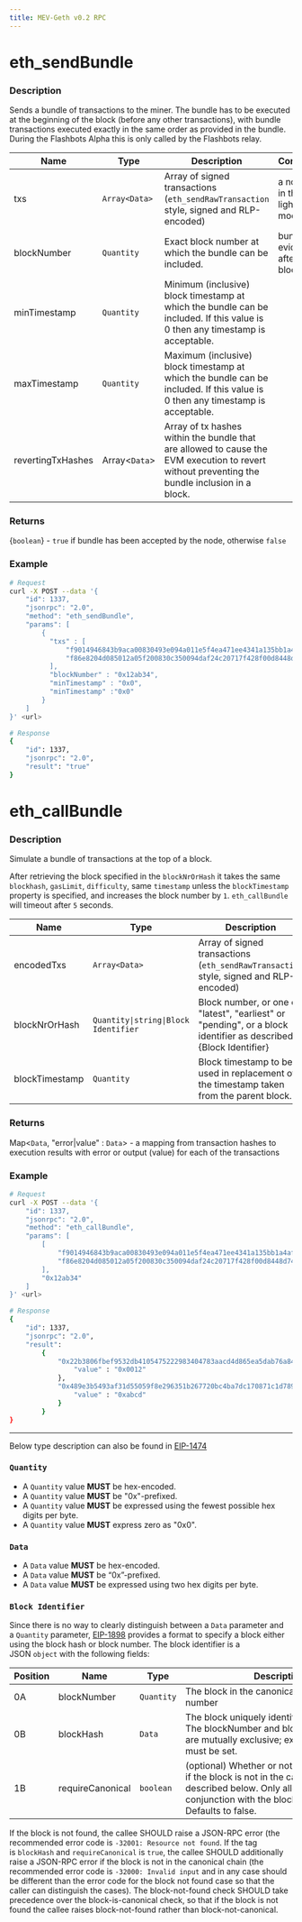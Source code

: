 ```yaml
---
title: MEV-Geth v0.2 RPC
---
```


# eth_sendBundle

### Description

Sends a bundle of transactions to the miner. The bundle has to be executed at the beginning of the block (before any other transactions), with bundle transactions executed exactly in the same order as provided in the bundle. During the Flashbots Alpha this is only called by the Flashbots relay.

| Name | Type | Description | Comment
--------|----------|-----------|-----------
txs |	`Array<Data>` | Array of signed transactions (`eth_sendRawTransaction` style, signed and RLP-encoded)	| a no-op in the light mode
blockNumber	|`Quantity`	|Exact block number at which the bundle can be included.	|bundle is evicted after the block
minTimestamp	|`Quantity`	|Minimum (inclusive) block timestamp at which the bundle can be included. If this value is 0 then any timestamp is acceptable.
maxTimestamp	|`Quantity`	|Maximum (inclusive) block timestamp at which the bundle can be included. If this value is 0 then any timestamp is acceptable.
revertingTxHashes	|Array<`Data`>	|Array of tx hashes within the bundle that are allowed to cause the EVM execution to revert without preventing the bundle inclusion in a block.

### Returns

{`boolean`} - `true` if bundle has been accepted by the node, otherwise `false`

### Example

```bash
# Request
curl -X POST --data '{
    "id": 1337,
    "jsonrpc": "2.0",
    "method": "eth_sendBundle",
    "params": [
        {
          "txs" : [
              "f9014946843b9aca00830493e094a011e5f4ea471ee4341a135bb1a4af368155d7a280b8e40d5f2659000000000000000000000000fdd45a22dd1d606b3782f2119621e928e32743000000000000000000000000000000000000000000000000000000000077359400000000000000000000000000000000000000000000000",
              "f86e8204d085012a05f200830c350094daf24c20717f428f00d8448d74d67a77f67ceb8287354a6ba7a18000802ea00e411bcb660dd8d47717df89078d2e8160c08e7f11cb7ad0ee935e7436eceb32a013ee00a21b7fa0a9f9c1224d11261648191875d4633aed6003543ea319f12b62"
          ],
          "blockNumber" : "0x12ab34",
          "minTimestamp" : "0x0",
          "minTimestamp" :"0x0"
        }
    ]
}' <url>

# Response
{
    "id": 1337,
    "jsonrpc": "2.0",
    "result": "true"
}
```

# eth_callBundle

### Description

Simulate a bundle of transactions at the top of a block.

After retrieving the block specified in the `blockNrOrHash` it takes the same `blockhash`, `gasLimit`, `difficulty`, same `timestamp` unless the `blockTimestamp` property is specified, and increases the block number by `1`. `eth_callBundle` will timeout after `5` seconds.

| Name | Type | Description |
| ---- | ---- | ----------- |
| encodedTxs | `Array<Data>` | Array of signed transactions (`eth_sendRawTransaction` style, signed and RLP-encoded) |
| blockNrOrHash	| `Quantity\|string\|Block Identifier` | Block number, or one of "latest", "earliest" or "pending", or a block identifier as described in {Block Identifier} |
| blockTimestamp	|`Quantity`	|Block timestamp to be used in replacement of the timestamp taken from the parent block. |

### Returns

Map<`Data`, "error|value" : `Data`> - a mapping from transaction hashes to execution results with error or output (value) for each of the transactions

### Example

```bash
# Request
curl -X POST --data '{
    "id": 1337,
    "jsonrpc": "2.0",
    "method": "eth_callBundle",
    "params": [
        [
            "f9014946843b9aca00830493e094a011e5f4ea471ee4341a135bb1a4af368155d7a280b8e40d5f2659000000000000000000000000fdd45a22dd1d606b3782f2119621e928e32743000000000000000000000000000000000000000000000000000000000077359400000000000000000000000000000000000000000000000",
            "f86e8204d085012a05f200830c350094daf24c20717f428f00d8448d74d67a77f67ceb8287354a6ba7a18000802ea00e411bcb660dd8d47717df89078d2e8160c08e7f11cb7ad0ee935e7436eceb32a013ee00a21b7fa0a9f9c1224d11261648191875d4633aed6003543ea319f12b62"
        ],
        "0x12ab34"
    ]
}' <url>

# Response
{
    "id": 1337,
    "jsonrpc": "2.0",
    "result":
        {
            "0x22b3806fbef9532db4105475222983404783aacd4d865ea5dab76a84aa1a07eb" : {
                "value" : "0x0012"
            },
            "0x489e3b5493af31d55059f8e296351b267720bc4ba7dc170871c1d789e5541027" : {
                "value" : "0xabcd"
            }
        }
}
```

---

Below type description can also be found in [EIP-1474](https://eips.ethereum.org/EIPS/eip-1474)

### `Quantity`

- A `Quantity` value **MUST** be hex-encoded.
- A `Quantity` value **MUST** be "0x"-prefixed.
- A `Quantity` value **MUST** be expressed using the fewest possible hex digits per byte.
- A `Quantity` value **MUST** express zero as "0x0".

### `Data`

- A `Data` value **MUST** be hex-encoded.
- A `Data` value **MUST** be “0x”-prefixed.
- A `Data` value **MUST** be expressed using two hex digits per byte.

### `Block Identifier`

Since there is no way to clearly distinguish between a `Data` parameter and a `Quantity` parameter, [EIP-1898](https://eips.ethereum.org/EIPS/eip-1898) provides a format to specify a block either using the block hash or block number. The block identifier is a JSON `object` with the following fields:

| Position | Name | Type | Description |
| -------- | ---- | ---- | ------------|
| 0A	|blockNumber	|`Quantity`	|The block in the canonical chain with this number |
| 0B	|blockHash	|`Data`	| The block uniquely identified by this hash. The blockNumber and blockHash properties are mutually exclusive; exactly one of them must be set. |
| 1B	|requireCanonical	|`boolean`	| (optional) Whether or not to throw an error if the block is not in the canonical chain as described below. Only allowed in conjunction with the blockHash tag. Defaults to false. |


If the block is not found, the callee SHOULD raise a JSON-RPC error (the recommended error code is `-32001: Resource not found`. If the tag is `blockHash` and `requireCanonical` is `true`, the callee SHOULD additionally raise a JSON-RPC error if the block is not in the canonical chain (the recommended error code is `-32000: Invalid input` and in any case should be different than the error code for the block not found case so that the caller can distinguish the cases). The block-not-found check SHOULD take precedence over the block-is-canonical check, so that if the block is not found the callee raises block-not-found rather than block-not-canonical.